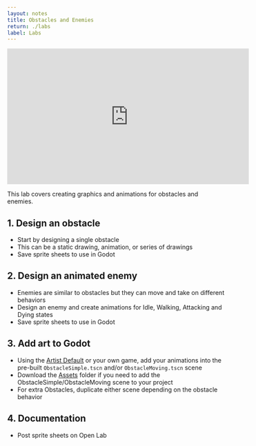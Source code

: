 ```yaml
---
layout: notes
title: Obstacles and Enemies
return: ./labs
label: Labs
---
```


<iframe width="560" height="315" src="https://www.youtube.com/embed/Xsq2-3K6z3g?rel=0" frameborder="0" allowfullscreen></iframe>


This lab covers creating graphics and animations for obstacles and enemies.

## 1. Design an obstacle
- Start by designing a single obstacle
- This can be a static drawing, animation, or series of drawings
- Save sprite sheets to use in Godot

## 2. Design an animated enemy
- Enemies are similar to obstacles but they can move and take on different behaviors
- Design an enemy and create animations for Idle, Walking, Attacking and Dying states
- Save sprite sheets to use in Godot

## 3. Add art to Godot
- Using the [Artist Default](./Artist_Default.zip) or your own game, add your animations into the pre-built `ObstacleSimple.tscn` and/or `ObstacleMoving.tscn` scene
- Download the [Assets](./Assets.zip) folder if you need to add the ObstacleSimple/ObstacleMoving scene to your project
- For extra Obstacles, duplicate either scene depending on the obstacle behavior

## 4. Documentation 
- Post sprite sheets on Open Lab